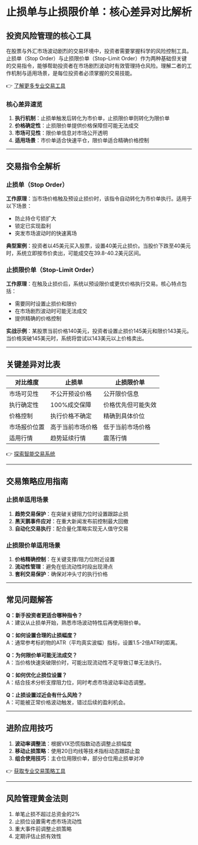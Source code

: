 # 止损单与止损限价单：核心差异对比解析

## 投资风险管理的核心工具
在股票与外汇市场波动剧烈的交易环境中，投资者需要掌握科学的风险控制工具。止损单（Stop Order）与止损限价单（Stop-Limit Order）作为两种基础但关键的交易指令，能够帮助投资者在市场剧烈波动时有效管理持仓风险。理解二者的工作机制与适用场景，是每位投资者必须掌握的交易技能。

👉 [了解更多专业交易工具](https://bit.ly/okx_welcome)

### 核心差异速览
1. **执行机制**：止损单触发后转化为市价单，止损限价单则转化为限价单
2. **价格确定性**：止损限价单提供价格保障但可能无法成交
3. **市场可见性**：限价单信息对市场公开透明
4. **适用场景**：市价单适合快速平仓，限价单适合精确价格控制

---

## 交易指令全解析

### 止损单（Stop Order）
**工作原理**：当市场价格触及预设止损价时，该指令自动转化为市价单执行。适用于以下场景：
- 防止持仓亏损扩大
- 锁定已实现盈利
- 突发市场波动时的快速离场

**典型案例**：投资者以45美元买入股票，设置40美元止损价。当股价下跌至40美元时，系统立即按市价卖出，可能成交在39.8-40.2美元区间。

### 止损限价单（Stop-Limit Order）
**工作原理**：在触及止损价后，系统以预设限价或更优价格执行交易。核心特点包括：
- 需要同时设置止损价和限价
- 在市场剧烈波动时可能无法成交
- 提供精确的价格控制

**实战示例**：某股票当前价格140美元，投资者设置止损价145美元和限价143美元。当价格突破145美元时，系统将尝试以143美元以上价格卖出。

---

## 关键差异对比表

| 对比维度         | 止损单                | 止损限价单            |
|------------------|-----------------------|-----------------------|
| 市场可见性       | 不公开预设价格        | 公开限价信息          |
| 执行确定性       | 100%成交保障          | 价格优先但可能失效    |
| 价格控制         | 执行价格不确定        | 精确到具体价位        |
| 市场报价位置     | 高于当前市场价格      | 低于当前市场价格      |
| 适用行情         | 趋势延续行情          | 震荡行情              |

👉 [探索智能交易系统](https://bit.ly/okx_welcome)

---

## 交易策略应用指南

### 止损单适用场景
1. **趋势交易保护**：在突破关键阻力位时设置跟踪止损
2. **黑天鹅事件应对**：在重大新闻发布前控制最大回撤
3. **自动化交易执行**：配合量化策略实现无人值守交易

### 止损限价单适用场景
1. **价格精确控制**：在关键支撑/阻力位附近设置
2. **流动性管理**：避免在低流动性时段出现滑点
3. **套利交易保护**：确保对冲头寸的执行价格

---

## 常见问题解答

**Q：新手投资者更适合哪种指令？**  
A：建议从止损单开始，熟悉市场波动特性后再使用限价单。

**Q：如何设置合理的止损幅度？**  
A：通常参考标的物的ATR（平均真实波幅）指标，设置1.5-2倍ATR的距离。

**Q：为何限价单可能无法成交？**  
A：当价格快速突破限价时，可能出现流动性不足导致订单无法执行。

**Q：如何优化止损位设置？**  
A：结合技术分析支撑阻力位，同时考虑市场波动率动态调整。

**Q：止损设置过近会有什么风险？**  
A：可能被正常价格波动触发，错过后续的盈利机会。

---

## 进阶应用技巧
1. **波动率调整法**：根据VIX恐慌指数动态调整止损幅度
2. **移动止损策略**：使用20日均线等技术指标动态跟踪止盈
3. **组合使用技巧**：主仓位用限价单，部分仓位用止损单对冲

👉 [获取专业交易策略工具](https://bit.ly/okx_welcome)

---

## 风险管理黄金法则
1. 单笔止损不超过总资金的2%
2. 止损位设置需考虑市场流动性
3. 重大事件前调整止损策略
4. 定期评估止损有效性